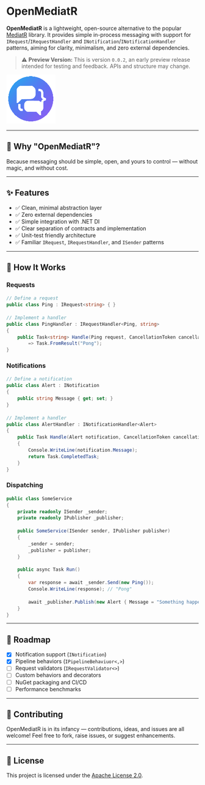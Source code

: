 # OpenMediatR

**OpenMediatR** is a lightweight, open-source alternative to the popular [MediatR](https://github.com/jbogard/MediatR) library. It provides simple in-process messaging with support for `IRequest`/`IRequestHandler` and `INotification`/`INotificationHandler` patterns, aiming for clarity, minimalism, and zero external dependencies.

> ⚠️ **Preview Version:** This is version `0.0.2`, an early preview release intended for testing and feedback. APIs and structure may change.

![OpenMediatR](icon.png)

---

## 🧩 Why "OpenMediatR"?

Because messaging should be simple, open, and yours to control — without magic, and without cost.

---

## ✨ Features

- ✅ Clean, minimal abstraction layer
- ✅ Zero external dependencies
- ✅ Simple integration with .NET DI
- ✅ Clear separation of contracts and implementation
- ✅ Unit-test friendly architecture
- ✅ Familiar `IRequest`, `IRequestHandler`, and `ISender` patterns

---

## 🧠 How It Works


### Requests

```csharp
// Define a request
public class Ping : IRequest<string> { }

// Implement a handler
public class PingHandler : IRequestHandler<Ping, string>
{
    public Task<string> Handle(Ping request, CancellationToken cancellationToken)
        => Task.FromResult("Pong");
}
```

### Notifications

```csharp
// Define a notification
public class Alert : INotification
{
    public string Message { get; set; }
}

// Implement a handler
public class AlertHandler : INotificationHandler<Alert>
{
    public Task Handle(Alert notification, CancellationToken cancellationToken)
    {
        Console.WriteLine(notification.Message);
        return Task.CompletedTask;
    }
}
```

### Dispatching

```csharp
public class SomeService
{
    private readonly ISender _sender;
    private readonly IPublisher _publisher;

    public SomeService(ISender sender, IPublisher publisher)
    {
        _sender = sender;
        _publisher = publisher;
    }

    public async Task Run()
    {
        var response = await _sender.Send(new Ping());
        Console.WriteLine(response); // "Pong"

        await _publisher.Publish(new Alert { Message = "Something happened!" });
    }
}
```

---

## 📌 Roadmap

- [x] Notification support (`INotification`)
- [x] Pipeline behaviors (`IPipelineBehaviuor<,>`)
- [ ] Request validators (`IRequestValidator<>`)
- [ ] Custom behaviors and decorators
- [ ] NuGet packaging and CI/CD
- [ ] Performance benchmarks

---

## 🤝 Contributing

OpenMediatR is in its infancy — contributions, ideas, and issues are all welcome! Feel free to fork, raise issues, or suggest enhancements.

---

## 📄 License

This project is licensed under the [Apache License 2.0](LICENSE).